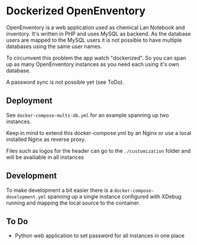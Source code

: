 Dockerized OpenEnventory
========================

OpenEnventory is a web application used as chemical Lan Notebook and inventory. It's
written in PHP and uses MySQL as backend. As the database users are mapped to the MySQL users
it is not possible to have multiple databases using the same user names.

To circumvent this problem the app watch "dockerized". So you can span up as many OpenEnventory instances
as you need each using it's own database.

A password sync is not possible yet (see ToDo).

Deployment
----------
See `docker-compose-multi-db.yml` for an example spanning up two instances. 

Keep in mind to extend this docker-compose.yml by an Nginx or use a local installed Nginx 
as reverse proxy.

Files such as logos for the header can go to the `./customization` folder and will be availiable in 
all instances

Development
-----------
To make development a bit easier there is a `docker-compose-development.yml` spanning up a
single instance configured with XDebug running and mapping the local source to the 
container.

To Do
-----
- Python web application to set password for all instances in one place 
